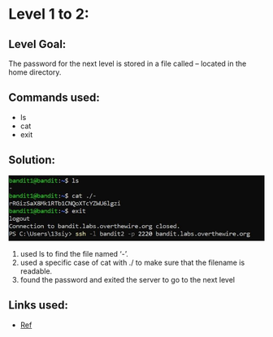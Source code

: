 # Level 1 to 2:
## Level Goal:
The password for the next level is stored in a file called – located in the home directory.

## Commands used:
- ls
- cat
- exit

## Solution:
![](./images/1.jpg)
1. used ls to find the file named ‘-’.
2. used a specific case of cat with ./ to make sure that the filename is readable.
3. found the password and exited the server to go to the next level

## Links used:
- [Ref](https://stackoverflow.com/questions/42187323/how-to-open-a-dashed-filename-using-terminal)
